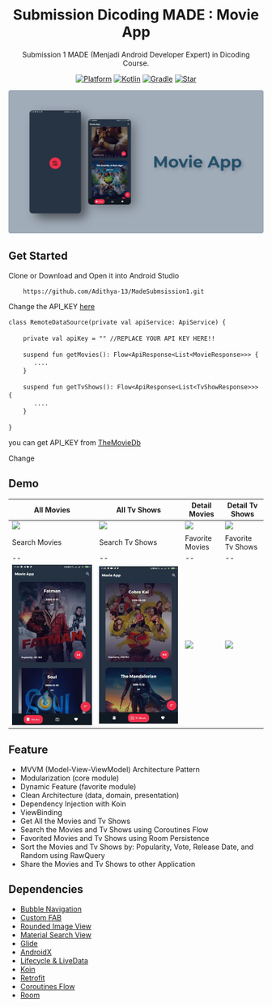 <h1 align="center">
  Submission Dicoding MADE : Movie App
</h1>
<p align="center">
  Submission 1 MADE (Menjadi Android Developer Expert) in Dicoding Course.
</p>
<p align="center">
  <a href="http://developer.android.com/index.html"><img alt="Platform" src="https://img.shields.io/badge/platform-Android-green.svg"></a>
  <a href="http://kotlinlang.org"><img alt="Kotlin" src="https://img.shields.io/badge/kotlin-1.4.20-blue.svg"></a>
  <a href="https://developer.android.com/studio/releases/gradle-plugin"><img alt="Gradle" src="https://img.shields.io/badge/gradle-4.1.1-yellow.svg"></a>
  <a href="https://github.com/Adithya-13/MadeSubmsission1/"><img alt="Star" src="https://img.shields.io/github/stars/Adithya-13/MadeSubmsission1"></a>
</p>

<p align="center">
  <img src="assets/thumbnail.png"/>
</p>

## Get Started

Clone or Download and Open it into Android Studio
```
    https://github.com/Adithya-13/MadeSubmsission1.git
```  

Change the API_KEY [here](https://github.com/Adithya-13/MadeSubmsission1/blob/master/core/src/main/java/com/extcode/project/core/data/source/remote/RemoteDataSource.kt)

```
class RemoteDataSource(private val apiService: ApiService) {

    private val apiKey = "" //REPLACE YOUR API KEY HERE!!

    suspend fun getMovies(): Flow<ApiResponse<List<MovieResponse>>> {
       ....
    }

    suspend fun getTvShows(): Flow<ApiResponse<List<TvShowResponse>>> {
       ....
    }

}
```

you can get API_KEY from [TheMovieDb](https://developers.themoviedb.org/3)

Change

## Demo

|All Movies|All Tv Shows|Detail Movies|Detail Tv Shows|
|--|--|--|--|
|![](assets/Movies.gif?raw=true)|![](assets/tv_shows.gif?raw=true)|![](assets/detail_movies.gif?raw=true)|![](assets/detail_tv_shows.gif?raw=true)|
|Search Movies|Search Tv Shows|Favorite Movies|Favorite Tv Shows|
|--|--|--|--|
|![](assets/search_movies.gif?raw=true)|![](assets/search_tv_shows.gif?raw=true)|![](assets/favorite_movies.gif?raw=true)|![](assets/favorite_tv_shows.gif?raw=true)|

## Feature
- MVVM (Model-View-ViewModel) Architecture Pattern
- Modularization (core module)
- Dynamic Feature (favorite module)
- Clean Architecture (data, domain, presentation)
- Dependency Injection with Koin
- ViewBinding
- Get All the Movies and Tv Shows
- Search the Movies and Tv Shows using Coroutines Flow
- Favorited Movies and Tv Shows using Room Persistence
- Sort the Movies and Tv Shows by: Popularity, Vote, Release Date, and Random using RawQuery
- Share the Movies and Tv Shows to other Application

## Dependencies
- [Bubble Navigation](https://github.com/gauravk95/bubble-navigation)
- [Custom FAB](https://github.com/Clans/FloatingActionButton)
- [Rounded Image View](https://github.com/vinc3m1/RoundedImageView)
- [Material Search View](https://github.com/MiguelCatalan/MaterialSearchView)
- [Glide](https://github.com/bumptech/glide)
- [AndroidX](https://mvnrepository.com/artifact/androidx)
- [Lifecycle & LiveData](https://developer.android.com/jetpack/androidx/releases/lifecycle)
- [Koin](https://github.com/InsertKoinIO/koin)
- [Retrofit](https://square.github.io/retrofit/)
- [Coroutines Flow](https://developer.android.com/kotlin/flow)
- [Room](https://developer.android.com/training/data-storage/room?gclid=Cj0KCQiA0MD_BRCTARIsADXoopYlw1cozWjwyR-ucLYa-aoqYlZeJmxG34JnhByjApMNwuchOcAzcy0aAgGHEALw_wcB&gclsrc=aw.ds)
